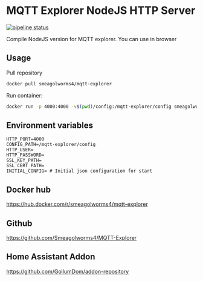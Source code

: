 # MQTT Explorer NodeJS HTTP Server

[![pipeline status](https://github.com/Smeagolworms4/MQTT-Explorer/actions/workflows/build_images.yml/badge.svg)](https://github.com/Smeagolworms4/MQTT-Explorer/actions/workflows/build_images.yml)

Compile NodeJS version for MQTT explorer. You can use in browser

## Usage

Pull repository

```bash
docker pull smeagolworms4/mqtt-explorer
```


Run container:

```bash
docker run -p 4000:4000 -v$(pwd)/config:/mqtt-explorer/config smeagolworms4/mqtt-explorer
```

## Environment variables

```
HTTP_PORT=4000
CONFIG_PATH=/mqtt-explorer/config
HTTP_USER=
HTTP_PASSWORD=
SSL_KEY_PATH=
SSL_CERT_PATH=
INITIAL_CONFIG= # Initial json configuration for start
```


## Docker hub

https://hub.docker.com/r/smeagolworms4/mqtt-explorer

## Github

https://github.com/Smeagolworms4/MQTT-Explorer

## Home Assistant Addon

https://github.com/GollumDom/addon-repository

